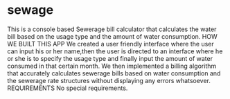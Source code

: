 # sewage

This is a console based Sewerage bill calculator that calculates the water bill based on the usage type and the amount of water consumption. HOW WE BUILT THIS APP We created a user friendly interface where the user can input his or her name,then the user is directed to an interface where he or she is to specify the usage type and finally input the amount of water consumed in that certain month. We then implemented a billing algorithm that accurately calculates sewerage bills based on water consumption and the sewerage rate structures without displaying any errors whatsoever. REQUIREMENTS No special requirements.